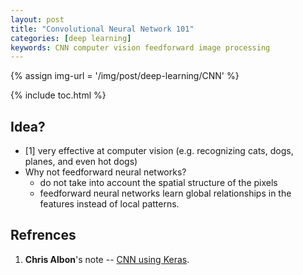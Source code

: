 ```yaml
---
layout: post
title: "Convolutional Neural Network 101"
categories: [deep learning]
keywords: CNN computer vision feedforward image processing
---
```


{% assign img-url = '/img/post/deep-learning/CNN' %}

{% include toc.html %}

## Idea?

- [1] very effective at computer vision (e.g. recognizing cats, dogs, planes, and even hot dogs)
- Why not feedforward neural networks?
  - do not take into account the spatial structure of the pixels
  - feedforward neural networks learn global relationships in the features instead of local patterns. 

## Refrences

1. **Chris Albon**'s note -- [CNN using Keras](https://chrisalbon.com/deep_learning/keras/convolutional_neural_network/).